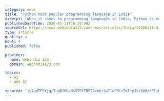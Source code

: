 ```yaml
---
category: news
title: "Python most popular programming language In India"
excerpt: "When it comes to programming languages in India, Python is most popular among the students for its role in Artificial Intelligence (AI) applications ... Other most popular courses are Google Cloud Platform Fundamentals: Core Structure and AWS Fundamentals: Going Cloud Native. As per the recent \"GitHub-State of Octoverse\" report, Python ranks ..."
publishedDateTime: 2020-01-11T16:30:00Z
sourceUrl: https://news.webindia123.com/news/articles/India/20200111/3487928.html
type: article
quality: 4
heat: 4
published: false

provider:
  name: Webindia 123
  domain: webindia123.com

topics:
  - AI
  - AWS AI

secured: "jy7udTF9Yjg/IugBIObk8s9TDYTBFJ2zmb+tpIIwEM1i7qTepJYzXWHzzFljODM4ixxtMhlbNIhA6a2g7Dtpwn26XG8rCxGenLsE3cTDHoIxaGmhAR27FL4pudaXIiBe07XYrCDaNAKq7aicWnzmWjC285wT6S9G53fISN2rNlg7EAlCZPl21qYUqOEFivKJklqhgMWNME8dM2Tc1j1HUmn7qSY54kjv5ZJm3LJJyA0p4yxYcfBDvPTI4xYumysQnjInYHKaSRu9v1G9JKwKjQ==;xlCC1Nvrkn6pJeCvAQGMUg=="
---
```


